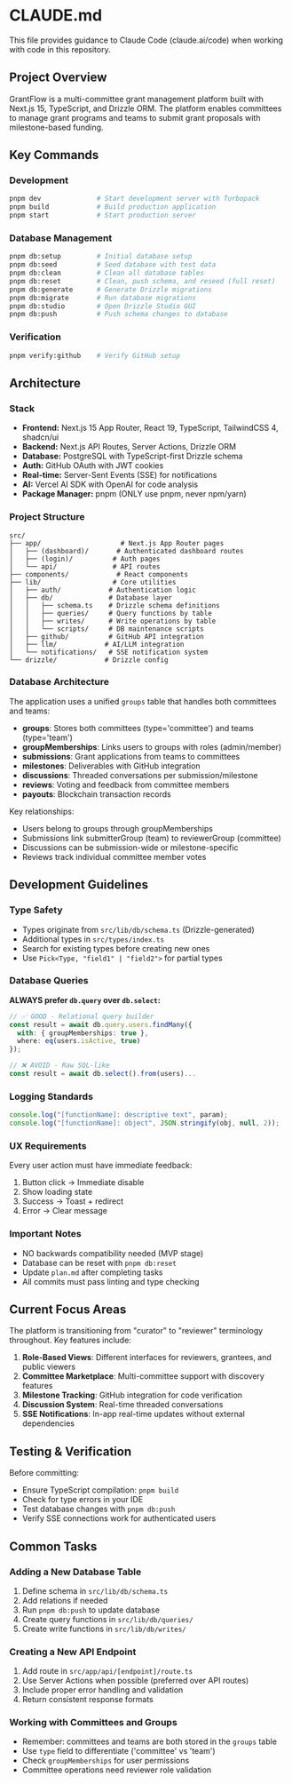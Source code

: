 # CLAUDE.md

This file provides guidance to Claude Code (claude.ai/code) when working with code in this repository.

## Project Overview

GrantFlow is a multi-committee grant management platform built with Next.js 15, TypeScript, and Drizzle ORM. The platform enables committees to manage grant programs and teams to submit grant proposals with milestone-based funding.

## Key Commands

### Development
```bash
pnpm dev              # Start development server with Turbopack
pnpm build            # Build production application
pnpm start            # Start production server
```

### Database Management
```bash
pnpm db:setup         # Initial database setup
pnpm db:seed          # Seed database with test data
pnpm db:clean         # Clean all database tables
pnpm db:reset         # Clean, push schema, and reseed (full reset)
pnpm db:generate      # Generate Drizzle migrations
pnpm db:migrate       # Run database migrations
pnpm db:studio        # Open Drizzle Studio GUI
pnpm db:push          # Push schema changes to database
```

### Verification
```bash
pnpm verify:github    # Verify GitHub setup
```

## Architecture

### Stack
- **Frontend:** Next.js 15 App Router, React 19, TypeScript, TailwindCSS 4, shadcn/ui
- **Backend:** Next.js API Routes, Server Actions, Drizzle ORM
- **Database:** PostgreSQL with TypeScript-first Drizzle schema
- **Auth:** GitHub OAuth with JWT cookies
- **Real-time:** Server-Sent Events (SSE) for notifications
- **AI:** Vercel AI SDK with OpenAI for code analysis
- **Package Manager:** pnpm (ONLY use pnpm, never npm/yarn)

### Project Structure
```
src/
├── app/                    # Next.js App Router pages
│   ├── (dashboard)/       # Authenticated dashboard routes
│   ├── (login)/          # Auth pages
│   └── api/              # API routes
├── components/            # React components
├── lib/                  # Core utilities
│   ├── auth/            # Authentication logic
│   ├── db/              # Database layer
│   │   ├── schema.ts    # Drizzle schema definitions
│   │   ├── queries/     # Query functions by table
│   │   ├── writes/      # Write operations by table
│   │   └── scripts/     # DB maintenance scripts
│   ├── github/          # GitHub API integration
│   ├── llm/            # AI/LLM integration
│   └── notifications/   # SSE notification system
└── drizzle/            # Drizzle config
```

### Database Architecture

The application uses a unified `groups` table that handles both committees and teams:
- **groups**: Stores both committees (type='committee') and teams (type='team')
- **groupMemberships**: Links users to groups with roles (admin/member)
- **submissions**: Grant applications from teams to committees
- **milestones**: Deliverables with GitHub integration
- **discussions**: Threaded conversations per submission/milestone
- **reviews**: Voting and feedback from committee members
- **payouts**: Blockchain transaction records

Key relationships:
- Users belong to groups through groupMemberships
- Submissions link submitterGroup (team) to reviewerGroup (committee)
- Discussions can be submission-wide or milestone-specific
- Reviews track individual committee member votes

## Development Guidelines

### Type Safety
- Types originate from `src/lib/db/schema.ts` (Drizzle-generated)
- Additional types in `src/types/index.ts`
- Search for existing types before creating new ones
- Use `Pick<Type, "field1" | "field2">` for partial types

### Database Queries
**ALWAYS prefer `db.query` over `db.select`:**
```typescript
// ✅ GOOD - Relational query builder
const result = await db.query.users.findMany({
  with: { groupMemberships: true },
  where: eq(users.isActive, true)
});

// ❌ AVOID - Raw SQL-like
const result = await db.select().from(users)...
```

### Logging Standards
```typescript
console.log("[functionName]: descriptive text", param);
console.log("[functionName]: object", JSON.stringify(obj, null, 2));
```

### UX Requirements
Every user action must have immediate feedback:
1. Button click → Immediate disable
2. Show loading state
3. Success → Toast + redirect
4. Error → Clear message

### Important Notes
- NO backwards compatibility needed (MVP stage)
- Database can be reset with `pnpm db:reset`
- Update `plan.md` after completing tasks
- All commits must pass linting and type checking

## Current Focus Areas

The platform is transitioning from "curator" to "reviewer" terminology throughout. Key features include:

1. **Role-Based Views**: Different interfaces for reviewers, grantees, and public viewers
2. **Committee Marketplace**: Multi-committee support with discovery features
3. **Milestone Tracking**: GitHub integration for code verification
4. **Discussion System**: Real-time threaded conversations
5. **SSE Notifications**: In-app real-time updates without external dependencies

## Testing & Verification

Before committing:
- Ensure TypeScript compilation: `pnpm build`
- Check for type errors in your IDE
- Test database changes with `pnpm db:push`
- Verify SSE connections work for authenticated users

## Common Tasks

### Adding a New Database Table
1. Define schema in `src/lib/db/schema.ts`
2. Add relations if needed
3. Run `pnpm db:push` to update database
4. Create query functions in `src/lib/db/queries/`
5. Create write functions in `src/lib/db/writes/`

### Creating a New API Endpoint
1. Add route in `src/app/api/[endpoint]/route.ts`
2. Use Server Actions when possible (preferred over API routes)
3. Include proper error handling and validation
4. Return consistent response formats

### Working with Committees and Groups
- Remember: committees and teams are both stored in the `groups` table
- Use `type` field to differentiate ('committee' vs 'team')
- Check `groupMemberships` for user permissions
- Committee operations need reviewer role validation